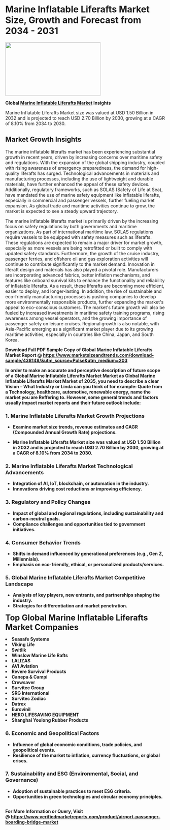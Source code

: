 <H1>Marine Inflatable Liferafts Market Size, Growth and Forecast from 2034 - 2031</H1><img class="aligncenter size-medium wp-image-584254" src="https://thirdeyenews.in/wp-content/uploads/2034/09/Global-Market-Research-300x168.jpeg" alt="" width="300" height="168" /><p><strong>Global&nbsp;<a href="https://www.marketsizeandtrends.com/download-sample/438148/&amp;utm_source=Pulse&amp;utm_medium=203">Marine Inflatable Liferafts Market</a> Insights</strong></p><p>Marine Inflatable Liferafts Market size was valued at USD 1.50 Billion in 2032 and is projected to reach USD 2.70 Billion by 2030, growing at a CAGR of 8.10% from 2034 to 2030.</p><p><h2>Market Growth Insights</h2> The marine inflatable liferafts market has been experiencing substantial growth in recent years, driven by increasing concerns over maritime safety and regulations. With the expansion of the global shipping industry, coupled with rising awareness of emergency preparedness, the demand for high-quality liferafts has surged. Technological advancements in materials and manufacturing processes, including the use of lightweight and durable materials, have further enhanced the appeal of these safety devices. Additionally, regulatory frameworks, such as SOLAS (Safety of Life at Sea), have mandated the use of marine safety equipment like inflatable liferafts, especially in commercial and passenger vessels, further fueling market expansion. As global trade and maritime activities continue to grow, the market is expected to see a steady upward trajectory. <p><strong></strong></p> The marine inflatable liferafts market is primarily driven by the increasing focus on safety regulations by both governments and maritime organizations. As part of international maritime law, SOLAS regulations require vessels to be equipped with safety measures such as liferafts. These regulations are expected to remain a major driver for market growth, especially as more vessels are being retrofitted or built to comply with updated safety standards. Furthermore, the growth of the cruise industry, passenger ferries, and offshore oil and gas exploration activities will continue to contribute significantly to the market demand. Innovation in liferaft design and materials has also played a pivotal role. Manufacturers are incorporating advanced fabrics, better inflation mechanisms, and features like onboard survival kits to enhance the functionality and reliability of inflatable liferafts. As a result, these liferafts are becoming more efficient, easier to deploy, and longer-lasting. In addition, the rise of sustainable and eco-friendly manufacturing processes is pushing companies to develop more environmentally responsible products, further expanding the market's appeal to eco-conscious customers. The market's future growth will also be fueled by increased investments in maritime safety training programs, rising awareness among vessel operators, and the growing importance of passenger safety on leisure cruises. Regional growth is also notable, with Asia-Pacific emerging as a significant market player due to its growing maritime activities, especially in countries like China, Japan, and South Korea. <p><strong></p><p><span class=""><strong>Download Full PDF Sample Copy of Global Marine Inflatable Liferafts Market Report</strong> @ <a href="https://www.marketsizeandtrends.com/download-sample/438148/&amp;utm_source=Pulse&amp;utm_medium=203" target="_blank">https://www.marketsizeandtrends.com/download-sample/438148/&amp;utm_source=Pulse&amp;utm_medium=203</a></span></p><p>In order to make an accurate and perceptive description of future scope of a Global&nbsp;Marine Inflatable Liferafts Market Market as Global&nbsp;Marine Inflatable Liferafts Market Market of 2035, you need to describe a clear Vision &ndash; What Industry or Linda can you think of for example: Quote from a Technology, healthcare, automotive, renewable energy, name the market you are Reffering to. However, some general trends and factors usually impact market reports and their future outlook include:</p><h3>1.&nbsp;<strong>Marine Inflatable Liferafts Market Growth Projections</strong></h3><ul><li>Examine market size trends, revenue estimates and CAGR (Compounded Annual Growth Rate) projections.</li><li><p>Marine Inflatable Liferafts Market size was valued at USD 1.50 Billion in 2032 and is projected to reach USD 2.70 Billion by 2030, growing at a CAGR of 8.10% from 2034 to 2030.</p></li></ul><h3>2.&nbsp;<strong>Marine Inflatable Liferafts Market Technological Advancements</strong></h3><ul><li>Integration of AI, IoT, blockchain, or automation in the industry.</li><li>Innovations driving cost reductions or improving efficiency.</li></ul><h3>3.&nbsp;<strong>Regulatory and Policy Changes</strong></h3><ul><li>Impact of global and regional regulations, including sustainability and carbon-neutral goals.</li><li>Compliance challenges and opportunities tied to government initiatives.</li></ul><h3>4.&nbsp;<strong>Consumer Behavior Trends</strong></h3><ul><li>Shifts in demand influenced by generational preferences (e.g., Gen Z, Millennials).</li><li>Emphasis on eco-friendly, ethical, or personalized products/services.</li></ul><h3>5.&nbsp;<strong>Global Marine Inflatable Liferafts Market Competitive Landscape</strong></h3><ul><li>Analysis of key players, new entrants, and partnerships shaping the industry.</li><li>Strategies for differentiation and market penetration.</li></ul><p data-pm-slice="1 1 []"><span style="color: inherit; font-family: inherit; font-size: 25px;">Top Global Marine Inflatable Liferafts Market Companies</span></p><div class="" data-test-id=""><p><li>Seasafe Systems</li><li> Viking Life</li><li> Switlik</li><li> Winslow Marine Life Rafts</li><li> LALIZAS</li><li> AVI Aviation</li><li> Revere Survival Products</li><li> Canepa & Campi</li><li> Crewsaver</li><li> Survitec Group</li><li> SRG International</li><li> Survitec Zodiac</li><li> Datrex</li><li> Eurovinil</li><li> HERO LIFESAVING EQUIPMENT</li><li> Shanghai Youlong Rubber Products</li></p></div><h3>6.&nbsp;<strong>Economic and Geopolitical Factors</strong></h3><ul><li>Influence of global economic conditions, trade policies, and geopolitical events.</li><li>Resilience of the market to inflation, currency fluctuations, or global crises.</li></ul><h3>7.&nbsp;<strong>Sustainability and ESG (Environmental, Social, and Governance)</strong></h3><ul><li>Adoption of sustainable practices to meet ESG criteria.</li><li>Opportunities in green technologies and circular economy principles.</li></ul><h2><strong style="font-size: 14px;">For More Information or Query, Visit @&nbsp;</strong><a style="background-color: #ffffff; font-size: 14px;" href="https://www.marketsizeandtrends.com/report/marine-inflatable-liferafts-market/" target="_blank">https://www.verifiedmarketreports.com/product/airport-passenger-boarding-bridge-market</a></h2>
